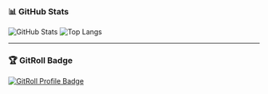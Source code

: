 ### 📊 GitHub Stats

![GitHub Stats](https://github-readme-stats.vercel.app/api?username=MUSESTAR-Official&show_icons=true&count_private=true)
![Top Langs](https://github-readme-stats.vercel.app/api/top-langs/?username=MUSESTAR-Official)

---

### 🏆 GitRoll Badge

<a href="https://gitroll.io/profile/uaDHOPx8hiDV2ccNNQCedGQY2mOF2" target="_blank"><img src="https://gitroll.io/api/badges/profiles/v1/uaDHOPx8hiDV2ccNNQCedGQY2mOF2?theme=light" alt="GitRoll Profile Badge"/></a>
